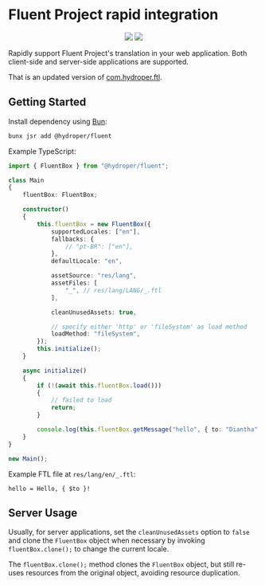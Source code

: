 # Fluent Project rapid integration

<p align="center">
  <a href="https://jsr.io/@hydroper/fluent"><img src="https://img.shields.io/jsr/v/@hydroper/fluent"></a>
  <a href="https://jsr.io/@hydroper/fluent/doc"><img src="https://img.shields.io/badge/API%20Documentation-gray"></a>
</p>

Rapidly support Fluent Project's translation in your web application. Both client-side and server-side applications are supported.

That is an updated version of [com.hydroper.ftl](https://www.npmjs.com/package/com.hydroper.ftl).

## Getting Started

Install dependency using [Bun](https://bun.sh):

```sh
bunx jsr add @hydroper/fluent
```

Example TypeScript:

```ts
import { FluentBox } from "@hydroper/fluent";

class Main
{
    fluentBox: FluentBox;

    constructor()
    {
        this.fluentBox = new FluentBox({
            supportedLocales: ["en"],
            fallbacks: {
                // "pt-BR": ["en"],
            },
            defaultLocale: "en",

            assetSource: "res/lang",
            assetFiles: [
                "_", // res/lang/LANG/_.ftl
            ],

            cleanUnusedAssets: true,

            // specify either 'http' or 'fileSystem' as load method
            loadMethod: "fileSystem",
        });
        this.initialize();
    }

    async initialize()
    {
        if (!(await this.fluentBox.load()))
        {
            // failed to load
            return;
        }

        console.log(this.fluentBox.getMessage("hello", { to: "Diantha" }));
    }
}

new Main();
```

Example FTL file at `res/lang/en/_.ftl`:

```
hello = Hello, { $to }!
```

## Server Usage

Usually, for server applications, set the `cleanUnusedAssets` option to `false` and clone the `FluentBox` object when necessary by invoking `fluentBox.clone();` to change the current locale.

The `fluentBox.clone();` method clones the `FluentBox` object, but still re-uses resources from the original object, avoiding resource duplication.